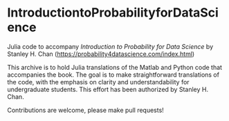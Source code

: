 # IntroductiontoProbabilityforDataScience
Julia code to accompany _Introduction to Probability for Data Science_ by Stanley H. Chan (https://probability4datascience.com/index.html)

This archive is to hold Julia translations of the Matlab and Python code that accompanies the book. The goal is to make straightforward translations of the code, with the emphasis on clarity and understandability for undergraduate students. This effort has been authorized by Stanley H. Chan.

Contributions are welcome, please make pull requests!
